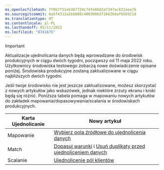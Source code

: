 ```yaml
---
ms.openlocfilehash: ff0b7f51eb367724c74fe8682a7347ac812aea76
ms.sourcegitcommit: 6a5f4312a2bb808c40830863f26620daf65b921d
ms.translationtype: HT
ms.contentlocale: pl-PL
ms.lasthandoff: 05/11/2022
ms.locfileid: "8741675"
---
```

> [!IMPORTANT]
> Aktualizacje ujednolicania danych będą wprowadzane do środowisk produkcyjnych w ciągu dwóch tygodni, począwszy od 11 maja 2022 roku. Użytkownicy środowiska testowego zobaczą nowe doświadczenie opisane poniżej. Środowiska produkcyjne zostaną zaktualizowane w ciągu najbliższych dwóch tygodni.
>
> Jeśli twoje środowisko nie jest jeszcze zaktualizowane, możesz skorzystać z nowych artykułów jako wskazówek, jednak niektóre zrzuty ekranu i kroki będą się różnić. Poniższa tabela pomaga w mapowaniu nowych artykułów do zakładek mapowania/dopasowywania/scalania w środowiskach produkcyjnych.
>
> Karta Ujednolicanie  |Nowy artykuł  |
> |---------|---------|
> |Mapowanie     |  [Wybierz pola źródłowe do ujednolicenia danych](../map-entities.md)       |
> |Match     | [Dopasuj warunki](../match-entities.md) i [Usuń duplikaty przed ujednoliceniem danych](../remove-duplicates.md)        |
> |Scalanie     |  [Ujednolicenie pól klientów](../merge-entities.md)       |
 